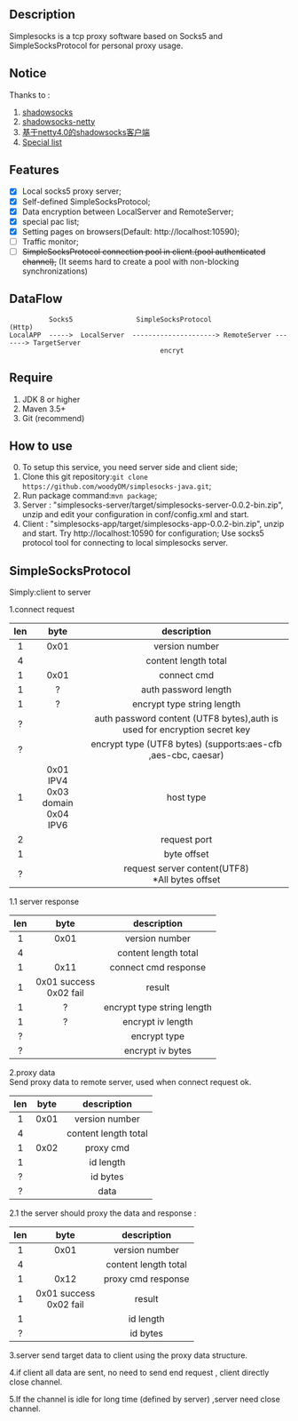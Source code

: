 ## Description  
Simplesocks is a tcp proxy software based on Socks5 and SimpleSocksProtocol for personal proxy
usage.
 

## Notice
Thanks to :   
1. [shadowsocks](https://github.com/shadowsocks/shadowsocks)  
2. [shadowsocks-netty](https://github.com/ksfzhaohui/shadowsocks-netty)
3. [基于netty4.0的shadowsocks客户端](http://my.oschina.net/OutOfMemory/blog/744475)    
4. [Special list](https://github.com/gfwlist/gfwlist)  
  
 
## Features   
+ [x] Local socks5 proxy server;   
+ [x] Self-defined SimpleSocksProtocol;      
+ [x] Data encryption between LocalServer and RemoteServer;       
+ [x] special pac list;    
+ [x] Setting pages on browsers(Default: http://localhost:10590);   
+ [ ] Traffic monitor;   
+ [ ] ~~SimpleSocksProtocol connection pool in client.(pool authenticated channel),~~
(It seems hard to create a pool with non-blocking synchronizations)   

## DataFlow



              Socks5                SimpleSocksProtocol                 (Http)
    LocalAPP  ----->  LocalServer  ---------------------> RemoteServer -------> TargetServer
                                          encryt   

## Require  
1. JDK 8 or higher   
2. Maven 3.5+  
3. Git (recommend)


## How to use
0. To setup this service, you need server side and client side;  
1. Clone this git repository:`git clone https://github.com/woodyDM/simplesocks-java.git`;
2. Run package command:`mvn package`;
3. Server : "simplesocks-server/target/simplesocks-server-0.0.2-bin.zip", unzip and edit 
your configuration in conf/config.xml and start.
4. Client : "simplesocks-app/target/simplesocks-app-0.0.2-bin.zip", unzip and start.
Try http://localhost:10590 for configuration; Use socks5 protocol tool for connecting to local 
simplesocks server.


## SimpleSocksProtocol   

Simply:client to server  

1.connect request

|len| byte|description|
|:----:|:---:|:-------:|
|  1| 0x01| version number |
|  4| |content length total |
|  1| 0x01|  connect cmd |
|1| ? | auth password length|
|1| ? | encrypt type string length|
|?|  |auth password content (UTF8 bytes),auth is used for encryption secret key|
|?|  | encrypt type (UTF8 bytes) (supports:aes-cfb ,aes-cbc, caesar)|
|1|0x01 IPV4 <br> 0x03 domain <br> 0x04 IPV6|host type|
|  2|     |request port |
|  1|     | byte offset |
|  ?|     |request server content(UTF8) <br>  *All bytes offset |

1.1 server response

|len| byte|description|
|:----:|:---:|:-------:|
|  1| 0x01| version number |
|  4| |content length total |
|  1|0x11 | connect cmd response|
|  1| 0x01 success<br> 0x02 fail| result|
| 1 |? | encrypt type string length|
| 1 |? | encrypt iv length|
|  ?| | encrypt type|
|  ?| | encrypt iv bytes|

2.proxy data   
Send proxy data to remote server, used when connect request ok.

|len| byte|description|
|:----:|:---:|:-------:|
|  1| 0x01| version number |
|  4| |content length total |
|  1| 0x02| proxy cmd |
|  1| | id length|
|  ?| | id bytes |
|  ?| | data|

2.1 the server should proxy the data and response :

|len| byte|description|
|:----:|:---:|:-------:|
|  1| 0x01| version number |
|  4| |content length total |
|  1| 0x12| proxy cmd response |
|  1| 0x01 success<br> 0x02 fail| result|
|1 | | id length|
|? | | id bytes |

3.server send target data to client using the proxy data structure.  

 
4.if client all data are sent, no need to 
send end request , client directly close channel.

5.If the channel is idle for long time (defined by server) ,server need 
close channel.


 
